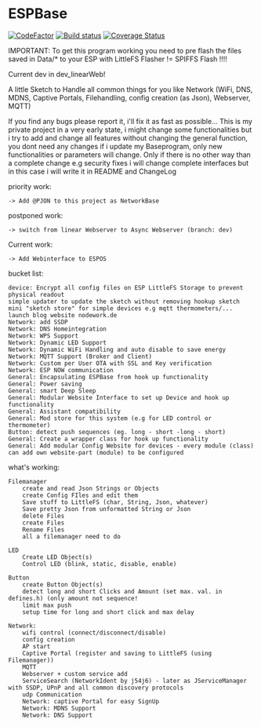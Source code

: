 # ESPBase
[![CodeFactor](https://www.codefactor.io/repository/github/j54j6/espbase/badge)](https://www.codefactor.io/repository/github/j54j6/espbase)
[![Build status](https://ci.appveyor.com/api/projects/status/frplrd0e9tny2gy7?svg=true)](https://ci.appveyor.com/project/j54j6/espbase)
[![Coverage Status](https://coveralls.io/repos/github/j54j6/ESPBase/badge.svg?branch=master)](https://coveralls.io/github/j54j6/ESPBase?branch=master)


IMPORTANT: To get this program working you need to pre flash the files saved in Data/* to your ESP with LittleFS Flasher != SPIFFS Flash !!!!

Current dev in dev_linearWeb!

A little Sketch to Handle all common things for you like Network (WiFi, DNS, MDNS, Captive Portals, Filehandling, config creation (as Json), Webserver, MQTT)

If you find any bugs please report it, i'll fix it as fast as possible... This is my private project in a very early state, i might change some functionalities but i try to add and change all features without changing the general function, you dont need any changes if i update my Baseprogram, only new functionalities or parameters will change. Only if there is no other way than a complete change e.g security fixes i will change complete interfaces but in this case i will write it in README and ChangeLog

priority work:

    -> Add @PJON to this project as NetworkBase

postponed work:

    -> switch from linear Webserver to Async Webserver (branch: dev)
    
Current work:

    -> Add Webinterface to ESPOS

bucket list:

    device: Encrypt all config files on ESP LittleFS Storage to prevent physical readout
    simple updater to update the sketch without removing hookup sketch
    mini "sketch store" for simple devices e.g mqtt thermometers/...
    launch blog website nodework.de
    Network: add SSDP
    Network: DNS Homeintegration
    Network: WPS Support
    Network: Dynamic LED Support
    Network: Dynamic WiFi Handling and auto disable to save energy
    Network: MQTT Support (Broker and Client)
    Network: Custom per User OTA with SSL and Key verification
    Network: ESP NOW communication
    General: Encapsulating ESPBase from hook up functionality
    General: Power saving
    General: smart Deep Sleep
    General: Modular Website Interface to set up Device and hook up functionality
    General: Assistant compatibility
    General: Mod store for this system (e.g for LED control or thermometer)
    Button: detect push sequences (eg. long - short -long - short)
    General: Create a wrapper class for hook up functionality
    General: Add modular Config Website for devices - every module (class) can add own website-part (module) to be configured

what's working:

    Filemanager
        create and read Json Strings or Objects
        create Config FIles and edit them
        Save stuff to LittleFS (char, String, Json, whatever)
        Save pretty Json from unformatted String or Json
        delete Files
        create Files
        Rename Files
        all a filemanager need to do

    LED
        Create LED Object(s)
        Control LED (blink, static, disable, enable)

    Button
        create Button Object(s)
        detect long and short Clicks and Amount (set max. val. in defines.h) (only amount not sequence!
        limit max push
        setup time for long and short click and max delay

    Network:
        wifi control (connect/disconnect/disable)
        config creation
        AP start
        Captive Portal (register and saving to LittleFS (using Filemanager))
        MQTT
        Webserver + custom service add
        ServiceSearch (NetworkIdent by j54j6) - later as JServiceManager with SSDP, UPnP and all common discovery protocols
        udp Communication
        Network: captive Portal for easy SignUp
        Network: MDNS Support
        Network: DNS Support
    

